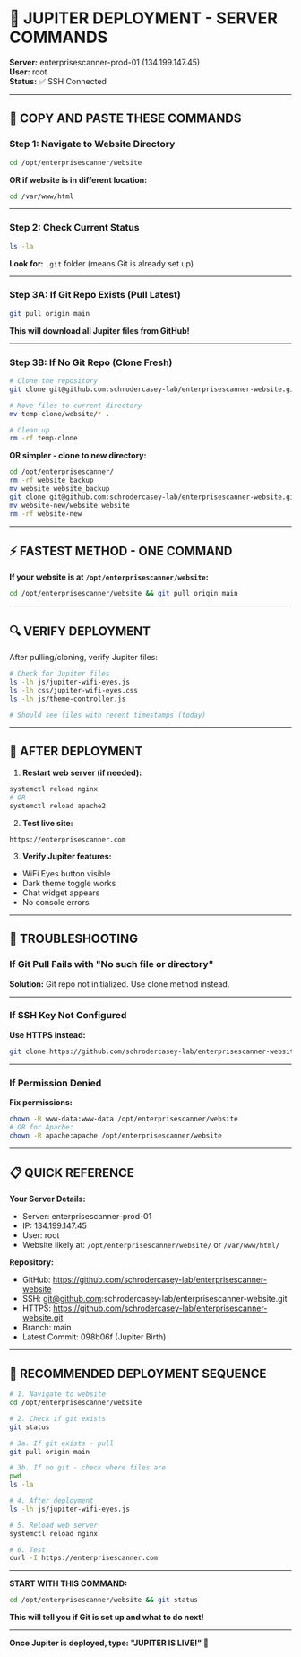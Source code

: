 # 🚀 JUPITER DEPLOYMENT - SERVER COMMANDS

**Server:** enterprisescanner-prod-01 (134.199.147.45)  
**User:** root  
**Status:** ✅ SSH Connected

---

## 🎯 COPY AND PASTE THESE COMMANDS

### Step 1: Navigate to Website Directory
```bash
cd /opt/enterprisescanner/website
```

**OR if website is in different location:**
```bash
cd /var/www/html
```

---

### Step 2: Check Current Status
```bash
ls -la
```

**Look for:** `.git` folder (means Git is already set up)

---

### Step 3A: If Git Repo Exists (Pull Latest)
```bash
git pull origin main
```

**This will download all Jupiter files from GitHub!**

---

### Step 3B: If No Git Repo (Clone Fresh)
```bash
# Clone the repository
git clone git@github.com:schrodercasey-lab/enterprisescanner-website.git temp-clone

# Move files to current directory
mv temp-clone/website/* .

# Clean up
rm -rf temp-clone
```

**OR simpler - clone to new directory:**
```bash
cd /opt/enterprisescanner/
rm -rf website_backup
mv website website_backup
git clone git@github.com:schrodercasey-lab/enterprisescanner-website.git website-new
mv website-new/website website
rm -rf website-new
```

---

## ⚡ FASTEST METHOD - ONE COMMAND

**If your website is at `/opt/enterprisescanner/website`:**

```bash
cd /opt/enterprisescanner/website && git pull origin main
```

---

## 🔍 VERIFY DEPLOYMENT

After pulling/cloning, verify Jupiter files:

```bash
# Check for Jupiter files
ls -lh js/jupiter-wifi-eyes.js
ls -lh css/jupiter-wifi-eyes.css
ls -lh js/theme-controller.js

# Should see files with recent timestamps (today)
```

---

## 🎊 AFTER DEPLOYMENT

1. **Restart web server (if needed):**
```bash
systemctl reload nginx
# OR
systemctl reload apache2
```

2. **Test live site:**
```
https://enterprisescanner.com
```

3. **Verify Jupiter features:**
- WiFi Eyes button visible
- Dark theme toggle works
- Chat widget appears
- No console errors

---

## 🐛 TROUBLESHOOTING

### If Git Pull Fails with "No such file or directory"

**Solution:** Git repo not initialized. Use clone method instead.

---

### If SSH Key Not Configured

**Use HTTPS instead:**
```bash
git clone https://github.com/schrodercasey-lab/enterprisescanner-website.git
```

---

### If Permission Denied

**Fix permissions:**
```bash
chown -R www-data:www-data /opt/enterprisescanner/website
# OR for Apache:
chown -R apache:apache /opt/enterprisescanner/website
```

---

## 📋 QUICK REFERENCE

**Your Server Details:**
- Server: enterprisescanner-prod-01
- IP: 134.199.147.45
- User: root
- Website likely at: `/opt/enterprisescanner/website/` or `/var/www/html/`

**Repository:**
- GitHub: https://github.com/schrodercasey-lab/enterprisescanner-website
- SSH: git@github.com:schrodercasey-lab/enterprisescanner-website.git
- HTTPS: https://github.com/schrodercasey-lab/enterprisescanner-website.git
- Branch: main
- Latest Commit: 098b06f (Jupiter Birth)

---

## 🚀 RECOMMENDED DEPLOYMENT SEQUENCE

```bash
# 1. Navigate to website
cd /opt/enterprisescanner/website

# 2. Check if git exists
git status

# 3a. If git exists - pull
git pull origin main

# 3b. If no git - check where files are
pwd
ls -la

# 4. After deployment
ls -lh js/jupiter-wifi-eyes.js

# 5. Reload web server
systemctl reload nginx

# 6. Test
curl -I https://enterprisescanner.com
```

---

**START WITH THIS COMMAND:**

```bash
cd /opt/enterprisescanner/website && git status
```

**This will tell you if Git is set up and what to do next!**

---

**Once Jupiter is deployed, type: "JUPITER IS LIVE!" 🎉**
